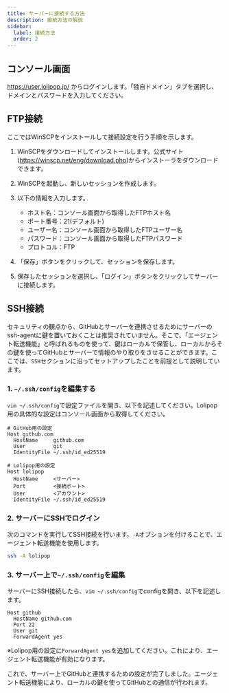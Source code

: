 ```yaml
---
title: サーバーに接続する方法
description: 接続方法の解説
sidebar:
  label: 接続方法
  order: 2
---
```


## コンソール画面

<a href="https://user.lolipop.jp/" target="_blank">https://user.lolipop.jp/</a> からログインします。「独自ドメイン」タブを選択し、ドメインとパスワードを入力してください。

## FTP接続

ここではWinSCPをインストールして接続設定を行う手順を示します。

1. WinSCPをダウンロードしてインストールします。公式サイト(<https://winscp.net/eng/download.php>)からインストーラをダウンロードできます。

2. WinSCPを起動し、新しいセッションを作成します。

3. 以下の情報を入力します。
   - ホスト名：コンソール画面から取得したFTPホスト名
   - ポート番号：21(デフォルト)
   - ユーザー名：コンソール画面から取得したFTPユーザー名
   - パスワード：コンソール画面から取得したFTPパスワード
   - プロトコル：FTP

4. 「保存」ボタンをクリックして、セッションを保存します。

5. 保存したセッションを選択し、「ログイン」ボタンをクリックしてサーバーに接続します。

## SSH接続

セキュリティの観点から、GitHubとサーバーを連携させるためにサーバーのssh-agentに鍵を置いておくことは推奨されていません。そこで、「エージェント転送機能」と呼ばれるものを使って、鍵はローカルで保管し、ローカルからその鍵を使ってGitHubとサーバーで情報のやり取りをさせることができます。ここでは、`SSH`セクションに沿ってセットアップしたことを前提として説明しています。

### 1. `~/.ssh/config`を編集する

`vim ~/.ssh/config`で設定ファイルを開き、以下を記述してください。Lolipop用の具体的な設定はコンソール画面から取得してください。

```vim
# GitHub用の設定
Host github.com
  HostName     github.com
  User         git
  IdentityFile ~/.ssh/id_ed25519

# Lolipop用の設定
Host lolipop
  HostName     <サーバー>
  Port         <接続ポート>
  User         <アカウント>
  IdentityFile ~/.ssh/id_ed25519
```

### 2. サーバーにSSHでログイン

次のコマンドを実行してSSH接続を行います。`-A`オプションを付けることで、エージェント転送機能を使用します。

```bash
ssh -A lolipop
```

### 3. サーバー上で`~/.ssh/config`を編集

サーバーにSSH接続したら、`vim ~/.ssh/config`でconfigを開き、以下を記述します。

```vim
Host github
  HostName github.com
  Port 22
  User git
  ForwardAgent yes
```

※Lolipop用の設定に`ForwardAgent yes`を追加してください。これにより、エージェント転送機能が有効になります。

これで、サーバー上でGitHubと連携するための設定が完了しました。エージェント転送機能により、ローカルの鍵を使ってGitHubとの通信が行われます。
